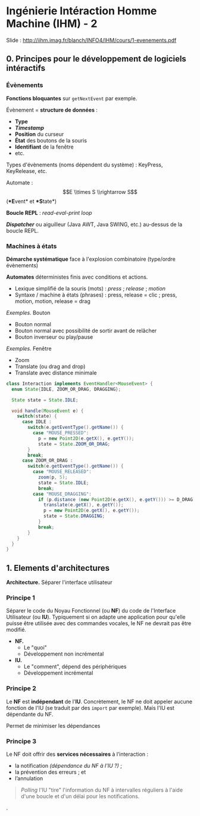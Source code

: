 # Ingénierie Intéraction Homme Machine (IHM) - 2

Slide : <http://iihm.imag.fr/blanch/INFO4/IHM/cours/1-evenements.pdf>

## 0. Principes pour le développement de logiciels intéractifs

### Évènements

**Fonctions bloquantes** sur `getNextEvent` par exemple.

Évènement = **structure de données** :

- **Type**
- **_Timestamp_**
- **Position** du curseur
- **État** des boutons de la souris
- **Identifiant** de la fenêtre
- etc.

Types d'évènements (noms dépendent du système) : KeyPress, KeyRelease, etc.

Automate : $$E \\times S \\rightarrow S$$ (**\*E**vent\* et **\*S**tate\*)

**Boucle REPL** : _read-eval-print loop_

**_Dispatcher_** ou aiguilleur (Java AWT, Java SWING, etc.) au-dessus de la boucle REPL.

### Machines à états

**Démarche systématique** face à l'explosion combinatoire (type/ordre évènements)

**Automates** déterministes finis avec conditions et actions.

- Lexique simplifié de la souris (mots) : _press_ ; _release_ ; _motion_
- Syntaxe / machine à états (phrases) : press, release = clic ; press, motion, motion, release = drag

_Exemples._ Bouton

- Bouton normal
- Bouton normal avec possibilité de sortir avant de relâcher
- Bouton inverseur ou play/pause

_Exemples._ Fenêtre

- Zoom
- Translate (ou drag and drop)
- Translate avec distance minimale

```java
class Interaction implements EventHandler<MouseEvent> {
  enum State{IDLE, ZOOM_OR_DRAG, DRAGGING};

  State state = State.IDLE;

  void handle(MouseEvent e) {
    switch(state) {
      case IDLE :
        switch(e.getEventType().getName()) {
          case "MOUSE_PRESSED":
            p = new Point2D(e.getX(), e.getY());
            state = State.ZOOM_OR_DRAG;
        }
        break;
      case ZOOM_OR_DRAG :
        switch(e.getEventType().getName()) {
          case "MOUSE_RELEASED":
            zoom(p, 5);
            state = State.IDLE;
            break;
          case "MOUSE_DRAGGING":
            if (p.distance (new Point2D(e.getX(), e.getY())) >= D_DRAG) {
              translate(e.getX(), e.getY());
              p = new Point2D(e.getX(), e.getY());
              state = State.DRAGGING;
            }
            break;
        }
    }
  }
}
```

## 1. Elements d'architectures

**Architecture.** Séparer l'interface utilisateur

### Principe 1

Séparer le code du Noyau Fonctionnel (ou **NF**) du code de l'Interface Utilisateur (ou **IU**). Typiquement si on adapte une application pour qu'elle puisse être utilisée avec des commandes vocales, le NF ne devrait pas être modifié.

- **NF.**
  - Le "quoi"
  - Développement non incrémental
- **IU.**
  - Le "comment", dépend des périphériques
  - Développement incrémental

### Principe 2

Le **NF** est **indépendant** de l'**IU**. Concrètement, le NF ne doit appeler aucune fonction de l'IU (se traduit par des `import` par exemple). Mais l'IU est dépendante du NF.

Permet de minimiser les dépendances

### Principe 3

Le NF doit offrir des **services nécessaires** à l’interaction :

- la notification *(dépendance du NF à l'IU ?)* ;
- la prévention des erreurs ; et
- l’annulation

> *Polling* l'IU "tire" l'information du NF à intervalles réguliers à l'aide d'une boucle et d'un délai pour les notifications.



.
